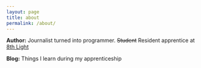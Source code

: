 ```yaml
---
layout: page
title: about
permalink: /about/
---
```


**Author:** Journalist turned into programmer. ~~Student~~ Resident apprentice at [8th Light](http://8thlight.com)

**Blog:** Things I learn during my apprenticeship
